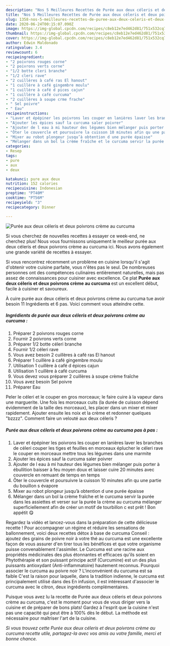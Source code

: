 ```yaml
---
description: "Nos 5 Meilleures Recettes de Purée aux deux céleris et deux poivrons crème au curcuma"
title: "Nos 5 Meilleures Recettes de Purée aux deux céleris et deux poivrons crème au curcuma"
slug: 1358-nos-5-meilleures-recettes-de-puree-aux-deux-celeris-et-deux-poivrons-creme-au-curcuma
date: 2020-06-24T00:15:07.090Z
image: https://img-global.cpcdn.com/recipes/c8eb12e7ed462d81/751x532cq70/puree-aux-deux-celeris-et-deux-poivrons-creme-au-curcuma-photo-principale-de-la-recette.jpg
thumbnail: https://img-global.cpcdn.com/recipes/c8eb12e7ed462d81/751x532cq70/puree-aux-deux-celeris-et-deux-poivrons-creme-au-curcuma-photo-principale-de-la-recette.jpg
cover: https://img-global.cpcdn.com/recipes/c8eb12e7ed462d81/751x532cq70/puree-aux-deux-celeris-et-deux-poivrons-creme-au-curcuma-photo-principale-de-la-recette.jpg
author: Edwin Maldonado
ratingvalue: 3.4
reviewcount: 6
recipeingredient:
- "2 poivrons rouges corne"
- "2 poivrons verts corne"
- "1/2 botte cleri branche"
- "1/2 cleri rave"
- "2 cuillères à café ras El hanout"
- "1 cuillère à café gingembre moulu"
- "1 cuillère à café d pices cajun"
- "1 cuillère à café curcuma"
- "2 cuillères à soupe crme frache"
- " Sel poivre"
- " Eau"
recipeinstructions:
- "Laver et épépiner les poivrons les couper en lanières laver les branches de céleri couper les tiges et feuilles en morceaux éplucher le céleri rave le couper en morceaux mettre tous les légumes dans une marmite"
- "Ajouter les épices sauf la curcuma saler poivrer"
- "Ajouter de l eau à mi hauteur des légumes bien mélanger puis porter à ébullition baisser à feu moyen doux et laisser cuire 20 minutes avec couvercle en remuant de temps en temps"
- "Ôter le couvercle et poursuivre la cuisson 10 minutes afin qu une partie du bouillon s évapore"
- "Mixer au robot plongeur jusqu’à obtention d une purée épaisse"
- "Mélanger dans un bol la crème fraîche et le curcuma servir la purée dans les assiettes et verser sur la purée la crème au curcuma mélanger superficiellement afin de créer un motif de tourbillon c est prêt ! Bon appétit 😋"
categories:
- Resep
tags:
- pure
- aux
- deux

katakunci: pure aux deux 
nutrition: 152 calories
recipecuisine: Indonesian
preptime: "PT40M"
cooktime: "PT56M"
recipeyield: "3"
recipecategory: Dinner

---
```



![Purée aux deux céleris et deux poivrons crème au curcuma](https://img-global.cpcdn.com/recipes/c8eb12e7ed462d81/751x532cq70/puree-aux-deux-celeris-et-deux-poivrons-creme-au-curcuma-photo-principale-de-la-recette.jpg)

Si vous cherchez de nouvelles recettes à essayer ce week-end, ne cherchez plus! Nous vous fournissons uniquement le meilleur purée aux deux céleris et deux poivrons crème au curcuma ici. Nous avons également une grande variété de recettes à essayer.

Si vous rencontrez récemment un problème en cuisine lorsqu'il s'agit d'obtenir votre cuisine parfaite, vous n'êtes pas le seul. De nombreuses personnes ont des compétences culinaires entièrement naturelles, mais pas assez de connaissances pour cuisiner avec excellence. Ce plat <strong> Purée aux deux céleris et deux poivrons crème au curcuma </strong> est un excellent début, facile à cuisiner et savoureux.

<!--inarticleads1-->

À cuire purée aux deux céleris et deux poivrons crème au curcuma tue avoir besoin 11 Ingrédients et 6 pas. Voici comment vous atteindre cette.

##### Ingrédients de purée aux deux céleris et deux poivrons crème au curcuma :

1. Préparer 2 poivrons rouges corne
1. Fournir 2 poivrons verts corne
1. Préparer 1/2 botte céleri branche
1. Fournir 1/2 céleri rave
1. Vous avez besoin 2 cuillères à café ras El hanout
1. Préparer 1 cuillère à café gingembre moulu
1. Utilisation 1 cuillère à café d épices cajun
1. Utilisation 1 cuillère à café curcuma
1. Vous devez vous préparer 2 cuillères à soupe crème fraîche
1. Vous avez besoin  Sel poivre
1. Préparer  Eau


Peler le céleri et le couper en gros morceaux; le faire cuire à la vapeur dans une marguerite. Une fois les morceaux cuits (la durée de cuisson dépend évidemment de la taille des morceaux), les placer dans un mixer et mixer rapidement. Ajouter ensuite les noix et la crème et redonner quelques &#34;bzzzz&#34;. Comment faire un velouté aux deux céleris ? 

<!--inarticleads2-->

##### Purée aux deux céleris et deux poivrons crème au curcuma pas à pas :

1. Laver et épépiner les poivrons les couper en lanières laver les branches de céleri couper les tiges et feuilles en morceaux éplucher le céleri rave le couper en morceaux mettre tous les légumes dans une marmite
1. Ajouter les épices sauf la curcuma saler poivrer
1. Ajouter de l eau à mi hauteur des légumes bien mélanger puis porter à ébullition baisser à feu moyen doux et laisser cuire 20 minutes avec couvercle en remuant de temps en temps
1. Ôter le couvercle et poursuivre la cuisson 10 minutes afin qu une partie du bouillon s évapore
1. Mixer au robot plongeur jusqu’à obtention d une purée épaisse
1. Mélanger dans un bol la crème fraîche et le curcuma servir la purée dans les assiettes et verser sur la purée la crème au curcuma mélanger superficiellement afin de créer un motif de tourbillon c est prêt ! Bon appétit 😋


Regardez la vidéo et lancez-vous dans la préparation de cette délicieuse recette ! Pour accompagner un régime et réduire les sensations de ballonnement, voici deux recettes détox à base de curcuma  Conseil : ajoutez des grains de poivre noir à votre thé au curcuma est une excellente façon de vous assurer d&#39;en tirer tous les bénéfices et que votre organisme puisse convenablement l&#39;assimiler. Le Curcuma est une racine aux propriétés médicinales des plus étonnantes et efficaces qu&#39;ils soient en Phytothérapie et son puissant principe actif (Curcumine) est un des plus puissants antioxydant (Anti-inflammatoire) hautement reconnus. Pourquoi associer le curcuma au poivre noir ? L&#39;inconvénient du curcuma est sa faible C&#39;est la raison pour laquelle, dans la tradition indienne, le curcuma est principalement utilisé dans des En infusion, il est intéressant d&#39;associer le curcuma avec le citron, deux ingrédients complémentaires. 

<!--inarticleads1-->

<p>
Puisque vous avez lu la recette de Purée aux deux céleris et deux poivrons crème au curcuma, c'est le moment pour vous de vous diriger vers la cuisine et de préparer de bons plats! Gardez à l'esprit que la cuisine n'est pas une capacité qui peut être à 100% dès le début. La méthode est nécessaire pour maîtriser l'art de la cuisine.
</p>

<p>
<i>Si vous trouvez cette Purée aux deux céleris et deux poivrons crème au curcuma recette utile, partagez-la avec vos amis ou votre famille, merci et bonne chance.</i>
</p>
